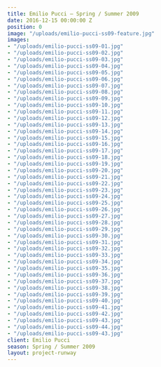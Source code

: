 ```yaml
---
title: Emilio Pucci — Spring / Summer 2009
date: 2016-12-15 00:00:00 Z
position: 0
image: "/uploads/emilio-pucci-ss09-feature.jpg"
images:
- "/uploads/emilio-pucci-ss09-01.jpg"
- "/uploads/emilio-pucci-ss09-02.jpg"
- "/uploads/emilio-pucci-ss09-03.jpg"
- "/uploads/emilio-pucci-ss09-04.jpg"
- "/uploads/emilio-pucci-ss09-05.jpg"
- "/uploads/emilio-pucci-ss09-06.jpg"
- "/uploads/emilio-pucci-ss09-07.jpg"
- "/uploads/emilio-pucci-ss09-08.jpg"
- "/uploads/emilio-pucci-ss09-09.jpg"
- "/uploads/emilio-pucci-ss09-10.jpg"
- "/uploads/emilio-pucci-ss09-11.jpg"
- "/uploads/emilio-pucci-ss09-12.jpg"
- "/uploads/emilio-pucci-ss09-13.jpg"
- "/uploads/emilio-pucci-ss09-14.jpg"
- "/uploads/emilio-pucci-ss09-15.jpg"
- "/uploads/emilio-pucci-ss09-16.jpg"
- "/uploads/emilio-pucci-ss09-17.jpg"
- "/uploads/emilio-pucci-ss09-18.jpg"
- "/uploads/emilio-pucci-ss09-19.jpg"
- "/uploads/emilio-pucci-ss09-20.jpg"
- "/uploads/emilio-pucci-ss09-21.jpg"
- "/uploads/emilio-pucci-ss09-22.jpg"
- "/uploads/emilio-pucci-ss09-23.jpg"
- "/uploads/emilio-pucci-ss09-24.jpg"
- "/uploads/emilio-pucci-ss09-25.jpg"
- "/uploads/emilio-pucci-ss09-26.jpg"
- "/uploads/emilio-pucci-ss09-27.jpg"
- "/uploads/emilio-pucci-ss09-28.jpg"
- "/uploads/emilio-pucci-ss09-29.jpg"
- "/uploads/emilio-pucci-ss09-30.jpg"
- "/uploads/emilio-pucci-ss09-31.jpg"
- "/uploads/emilio-pucci-ss09-32.jpg"
- "/uploads/emilio-pucci-ss09-33.jpg"
- "/uploads/emilio-pucci-ss09-34.jpg"
- "/uploads/emilio-pucci-ss09-35.jpg"
- "/uploads/emilio-pucci-ss09-36.jpg"
- "/uploads/emilio-pucci-ss09-37.jpg"
- "/uploads/emilio-pucci-ss09-38.jpg"
- "/uploads/emilio-pucci-ss09-39.jpg"
- "/uploads/emilio-pucci-ss09-40.jpg"
- "/uploads/emilio-pucci-ss09-41.jpg"
- "/uploads/emilio-pucci-ss09-42.jpg"
- "/uploads/emilio-pucci-ss09-43.jpg"
- "/uploads/emilio-pucci-ss09-44.jpg"
- "/uploads/emilio-pucci-ss09-43.jpg"
client: Emilio Pucci
season: Spring / Summer 2009
layout: project-runway
---
```


